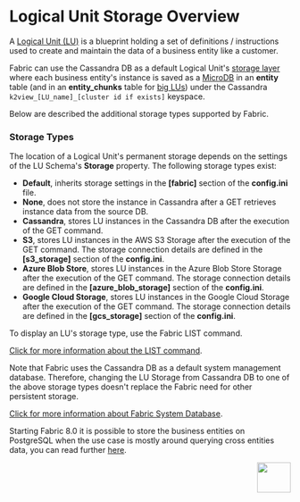 # Logical Unit Storage Overview

A [Logical Unit (LU)](/articles/03_logical_units/01_LU_overview.md) is a blueprint holding a set of definitions / instructions used to create and maintain the data of a business entity like a customer.

Fabric can use the Cassandra DB as a default Logical Unit's [storage layer](/articles/02_fabric_architecture/01_fabric_architecture_overview.md#21-fabric-storage) where each business entity's instance is saved as a [MicroDB](/articles/01_fabric_overview/02_fabric_glossary.md#mdb--microdb) in an **entity** table (and in an **entity_chunks** table for [big LUs](03_big_lu_storage.md)) under the Cassandra ```k2view_[LU_name]_[cluster id if exists]``` keyspace.  

Below are described the additional storage types supported by Fabric.

### Storage Types

The location of a Logical Unit's permanent storage depends on the settings of the LU Schema's **Storage** property. The following storage types exist:

* **Default**, inherits storage settings in the **[fabric]** section of the **config.ini** file.
* **None**, does not store the instance in Cassandra after a GET retrieves instance data from the source DB. 
* **Cassandra**, stores LU instances in the Cassandra DB after the execution of the GET command.
* **S3**, stores LU instances in the AWS S3 Storage after the execution of the GET command. The storage connection details are defined in the **[s3_storage]** section of the **config.ini**. 
* **Azure Blob Store**, stores LU instances in the Azure Blob Store Storage after the execution of the GET command. The storage connection details are defined in the **[azure_blob_storage]** section of the **config.ini**. 
* **Google Cloud Storage**, stores LU instances in the Google Cloud Storage after the execution of the GET command. The storage connection details are defined in the **[gcs_storage]** section of the **config.ini**.

To display an LU's storage type, use the Fabric LIST command.

[Click for more information about the LIST command](/articles/16_deploy_fabric/01_deploy_Fabric_project.md#how-are-deployed-objects-reflected-in-the-fabric-server).

Note that Fabric uses the Cassandra DB as a default system management database. Therefore, changing the LU Storage from Cassandra DB to one of the above storage types doesn't replace the Fabric need for other persistent storage. 

[Click for more information about Fabric System Database](/articles/02_fabric_architecture/06_cassandra_keyspaces_for_fabric.md).

Starting Fabric 8.0 it is possible to store the business entities on PostgreSQL when the use case is mostly around querying cross entities data, you can read further [here](/articles/32_LU_storage/04_business_entity_on_pg.md).


[<img align="right" width="60" height="54" src="/articles/images/Next.png">](02_storage_management.md)













